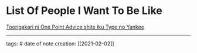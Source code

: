 # List Of People I Want To Be Like
[Toorigakari ni One Point Advice shite iku Type no Yankee
](https://mangadex.org/title/44904/toorigakari-ni-one-point-advice-shite-iku-type-no-yankee)

___
tags: #
date of note creation: [[2021-02-02]]

